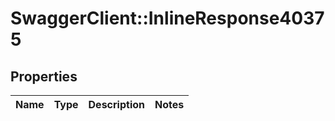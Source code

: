 # SwaggerClient::InlineResponse40375

## Properties
Name | Type | Description | Notes
------------ | ------------- | ------------- | -------------

